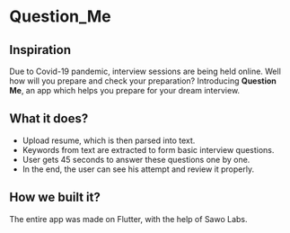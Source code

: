 # Question_Me

## Inspiration
Due to Covid-19 pandemic, interview sessions are being held online. Well how will you prepare and check your preparation? Introducing **Question Me**, an app which helps you prepare for your dream interview.

## What it does?

* Upload resume, which is then parsed into text.
* Keywords from text are extracted to form basic interview questions.
* User gets 45 seconds to answer these questions one by one.
* In the end, the user can see his attempt and review it properly.

## How we built it?

The entire app was made on Flutter, with the help of Sawo Labs.
